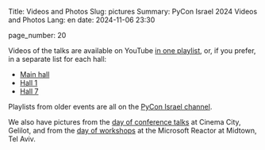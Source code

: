 Title: Videos and Photos
Slug: pictures
Summary: PyCon Israel 2024 Videos and Photos
Lang: en
date: 2024-11-06 23:30

page_number: 20

Videos of the talks are available on YouTube [in one
playlist](https://youtube.com/playlist?list=PLnOlTVPC-yFz7iAZS5gtPeGRY7dRE1R7x),
or, if you prefer, in a separate list for each hall:

- [Main hall](https://www.youtube.com/playlist?list=PLnOlTVPC-yFzPGei6svvqdM066HiRjAHO)
- [Hall 1](https://www.youtube.com/playlist?list=PLnOlTVPC-yFwdGgAA7bnHgtUQu0PWwQNC)
- [Hall 7](https://www.youtube.com/playlist?list=PLnOlTVPC-yFx3DGlDn4sXkQvNFlL_vb5A)

Playlists from older events are all on the [PyCon Israel
channel](https://www.youtube.com/@PyConIsrael/playlists).

We also have pictures from the [day of conference
talks](https://photos.app.goo.gl/VenoW9pJSqWaXGvv9) at Cinema City,
Gelilot, and from the [day of
workshops](https://photos.app.goo.gl/xBMKNEnpUe4tfK7K8) at the
Microsoft Reactor at Midtown, Tel Aviv.

